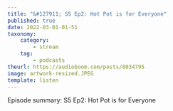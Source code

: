 ```yaml
---
title: "&#127911; S5 Ep2: Hot Pot is for Everyone"
published: true
date: 2022-03-01-01-51
taxonomy:
    category:
        - stream
    tag:
        - podcasts
theurl: https://audioboom.com/posts/8034795
image: artwork-resized.JPEG
template: listen
---
```


Episode summary: S5 Ep2: Hot Pot is for Everyone
